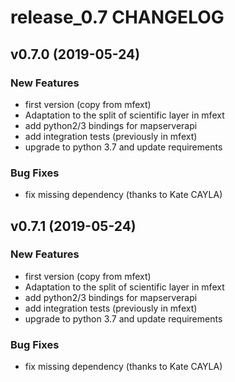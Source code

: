 # release_0.7 CHANGELOG

## v0.7.0 (2019-05-24)

### New Features

- first version (copy from mfext)
- Adaptation to the split of scientific layer in mfext
- add python2/3 bindings for mapserverapi
- add integration tests (previously in mfext)
- upgrade to python 3.7 and update requirements

### Bug Fixes

- fix missing dependency (thanks to Kate CAYLA)

## v0.7.1 (2019-05-24)

### New Features

- first version (copy from mfext)
- Adaptation to the split of scientific layer in mfext
- add python2/3 bindings for mapserverapi
- add integration tests (previously in mfext)
- upgrade to python 3.7 and update requirements

### Bug Fixes

- fix missing dependency (thanks to Kate CAYLA)


